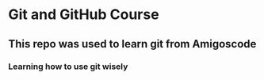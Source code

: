 # Git and GitHub Course

## This repo was used to learn git from Amigoscode

### Learning how to use git wisely
